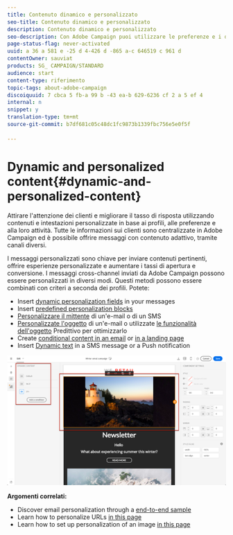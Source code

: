 ```yaml
---
title: Contenuto dinamico e personalizzato
seo-title: Contenuto dinamico e personalizzato
description: Contenuto dinamico e personalizzato
seo-description: Con Adobe Campaign puoi utilizzare le preferenze e i dati dei clienti per creare campagne personalizzate tramite posta elettronica, SMS, notifiche push, messaggi inapp o posta diretta.
page-status-flag: never-activated
uuid: a 36 a 581 e -25 d 4-426 d -865 a-c 646519 c 961 d
contentOwner: sauviat
products: SG_ CAMPAIGN/STANDARD
audience: start
content-type: riferimento
topic-tags: about-adobe-campaign
discoiquuid: 7 cbca 5 fb-a 99 b -43 ea-b 629-6236 cf 2 a 5 ef 4
internal: n
snippet: y
translation-type: tm+mt
source-git-commit: b7df681c05c48dc1fc9873b1339fbc756e5e0f5f

---
```



# Dynamic and personalized content{#dynamic-and-personalized-content}

Attirare l'attenzione dei clienti e migliorare il tasso di risposta utilizzando contenuti e intestazioni personalizzate in base ai profili, alle preferenze e alla loro attività. Tutte le informazioni sui clienti sono centralizzate in Adobe Campaign ed è possibile offrire messaggi con contenuto adattivo, tramite canali diversi.

I messaggi personalizzati sono chiave per inviare contenuti pertinenti, offrire esperienze personalizzate e aumentare i tassi di apertura e conversione. I messaggi cross-channel inviati da Adobe Campaign possono essere personalizzati in diversi modi. Questi metodi possono essere combinati con criteri a seconda dei profili. Potete:

* Insert [dynamic personalization fields](../../designing/using/inserting-a-personalization-field.md) in your messages
* Insert [predefined personalization blocks](../../designing/using/adding-a-content-block.md)
* [Personalizzare il mittente](../../designing/using/personalizing-the-sender.md) di un'e-mail o di un SMS
* [Personalizzate l'oggetto](../../designing/using/personalizing-the-subject-line-of-an-email.md) di un'e-mail o utilizzate [le funzionalità dell'oggetto](../../designing/using/personalizing-the-subject-line-of-an-email.md#predictive-subject-line) Predittivo per ottimizzarlo
* Create [conditional content in an email](../../designing/using/defining-dynamic-content-in-an-email.md) or [in a landing page](../../designing/using/defining-dynamic-content-in-a-landing-page.md)
* Insert [Dynamic text](../../designing/using/defining-dynamic-text.md) in a SMS message or a Push notification

![](assets/delivery_content_43.png)

**Argomenti correlati:**

* Discover email personalization through a [end-to-end sample](../../designing/using/example--email-personalization.md)
* Learn how to personalize URLs [in this page](../../designing/using/personalizing-urls.md)
* Learn how to set up personalization of an image [in this page](../../designing/using/personalizing-an-image-source.md)

